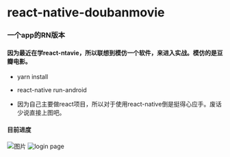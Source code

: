 # react-native-doubanmovie

### 一个app的RN版本

####  因为最近在学react-ntavie，所以联想到模仿一个软件，来进入实战。模仿的是豆瓣电影。

+ yarn install

+ react-native run-android


+ 因为自己主要做react项目，所以对于使用react-native倒是挺得心应手。废话少说直接上图吧。

#### 目前进度

![图片](https://sharkwarn.github.io/icon/react-natvie3.gif)
![login page ](ttps://sharkwarn.github.io/icon/react-natvie3.gif)
